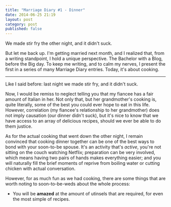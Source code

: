 ```yaml
---
title: "Marriage Diary #1 - Dinner"
date: 2014-06-25 21:19
layout: post
category: post
published: false
---
```

We made stir fry the other night, and it didn't suck. 

But let me back up. I'm getting married next month, and I realized that, from a writing standpoint, I hold a unique perspective. The Bachelor with a Blog, before the Big day. To keep me writing, and to calm my nerves, I present the first in a series of many Marriage Diary entries. Today, it's about cooking. 

---

Like I said before: last night we made stir fry, and it didn't suck. 

Now, I would be remiss to neglect telling you that my fiancee has a fair amount of Italian in her. Not only that, but her grandmother's cooking is, quite literally, some of the best you could ever hope to eat in this life. However, correlation (my fiancee's relationship to her grandmother) does not imply causation (our dinner didn't suck), but it's nice to know that we have access to an array of delicious recipes, should we ever be able to do them justice. 

As for the actual cooking that went down the other night, I remain convinced that cooking dinner together can be one of the best ways to bond with your soon-to-be spouse. It's an activity that's *active*, you're not sitting on the couch watching Netflix; preparation can be very involved, which means having two pairs of hands makes everything easier; and you will naturally fill the brief moments of reprive from boiling water or cutting chicken with actual conversation. 

However, for as much fun as we had cooking, there are some things that are worth noting to soon-to-be-weds about the whole process: 

- You will be **amazed** at the amount of utinsels that are required, for even the most simple of recipes. 